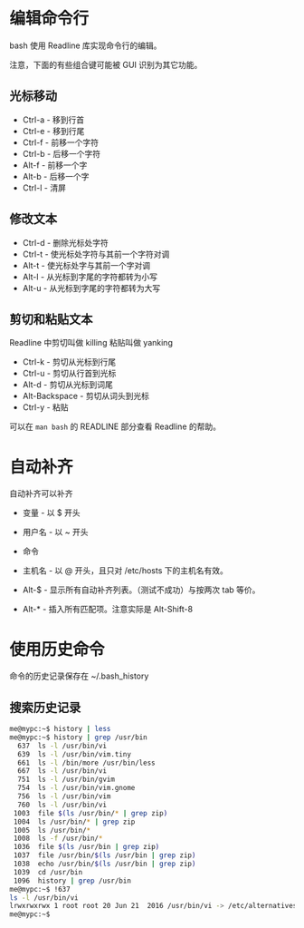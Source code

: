 # 编辑命令行

bash 使用 Readline 库实现命令行的编辑。

注意，下面的有些组合键可能被 GUI 识别为其它功能。

## 光标移动

- Ctrl-a - 移到行首
- Ctrl-e - 移到行尾
- Ctrl-f - 前移一个字符
- Ctrl-b - 后移一个字符
- Alt-f - 前移一个字
- Alt-b - 后移一个字
- Ctrl-l - 清屏


## 修改文本

- Ctrl-d - 删除光标处字符
- Ctrl-t - 使光标处字符与其前一个字符对调
- Alt-t - 使光标处字与其前一个字对调
- Alt-l - 从光标到字尾的字符都转为小写
- Alt-u - 从光标到字尾的字符都转为大写


## 剪切和粘贴文本

Readline 中剪切叫做 killing 粘贴叫做 yanking

- Ctrl-k - 剪切从光标到行尾
- Ctrl-u - 剪切从行首到光标
- Alt-d - 剪切从光标到词尾
- Alt-Backspace - 剪切从词头到光标
- Ctrl-y - 粘贴

可以在 `man bash` 的 READLINE 部分查看 Readline 的帮助。

# 自动补齐

自动补齐可以补齐
- 变量 - 以 $ 开头
- 用户名 - 以 ~ 开头
- 命令
- 主机名 - 以 @ 开头，且只对 /etc/hosts 下的主机名有效。


- Alt-$ - 显示所有自动补齐列表。（测试不成功）与按两次 tab 等价。
- Alt-* - 插入所有匹配项。注意实际是 Alt-Shift-8


# 使用历史命令

命令的历史记录保存在 ~/.bash_history

## 搜索历史记录

```bash
me@mypc:~$ history | less
me@mypc:~$ history | grep /usr/bin
  637  ls -l /usr/bin/vi
  639  ls -l /usr/bin/vim.tiny 
  661  ls -l /bin/more /usr/bin/less
  667  ls -l /usr/bin/vi
  751  ls -l /usr/bin/gvim
  754  ls -l /usr/bin/vim.gnome 
  756  ls -l /usr/bin/vim
  760  ls -l /usr/bin/vi
 1003  file $(ls /usr/bin/* | grep zip)
 1004  ls /usr/bin/* | grep zip
 1005  ls /usr/bin/*
 1008  ls -f /usr/bin/*
 1036  file $(ls /usr/bin | grep zip)
 1037  file /usr/bin/$(ls /usr/bin | grep zip)
 1038  echo /usr/bin/$(ls /usr/bin | grep zip)
 1039  cd /usr/bin
 1096  history | grep /usr/bin
me@mypc:~$ !637
ls -l /usr/bin/vi
lrwxrwxrwx 1 root root 20 Jun 21  2016 /usr/bin/vi -> /etc/alternatives/vi
me@mypc:~$ 
```

